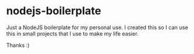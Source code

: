 # nodejs-boilerplate

Just a NodeJS boilerplate for my personal use. I created this so I can use this in small projects that I use to make my life easier.

Thanks :)
